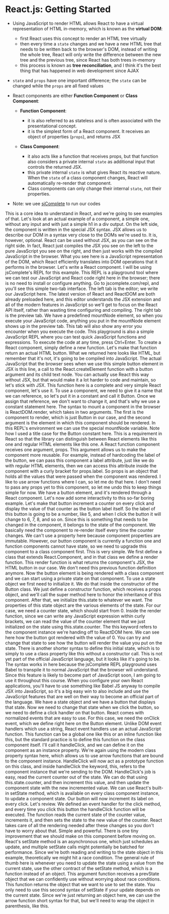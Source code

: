 # React.js: Getting Started

* Using JavaScript to render HTML allows React to have a virtual representation of HTML in-memory, which is known as the **virtual DOM**:
  * first React uses this concept to render an HTML tree virtually
  * then every time a `state` changes and we have a new HTML tree that needs to be written back to the browser's DOM, instead of writing the whole tree, React will only write the difference between the new tree and the previous tree, since React has both trees in-memory
  * this process is known as **tree reconciliation**, and I think it's the best thing that has happened in web development since AJAX

* `state` and `props` have one important difference; the `state` can be changed while the `props` are all fixed values

* React components are either **Function Component** or **Class Component**:
  * **Function Component**:
    * it is also referred to as stateless and is often associated with the presentational concept.
    * it is the simplest form of a React component. It receives an object of properties (`props`), and   returns JSX

  * **Class Component**:
    * it also acts like a function that receives props, but that function also considers a private internal `state` as additional input that controls the returned JSX.
    * this private internal `state` is what gives React its reactive nature. When the `state` of a class component changes, React will automatically re-render that component.
    * Class components can only change their internal `state`, not their properties.

* Note: we uee [sjComplete](https://jscomplete.com/repl/) to run our codes





This is a core idea to understand in React, and we're going to see examples of that. Let's look at an actual example of a component, a simple one, without any input and with just a simple h1 in a div output. On the left side, the component is written in the special JSX syntax. JSX allows us to describe our DOM in a syntax very close to the DOMs we're used to. It is, however, optional. React can be used without JSX, as you can see on the right side. In fact, React just compiles the JSX you see on the left to the pure JavaScript you see on the right, and then just works with the compiled JavaScript in the browser. What you see here is a JavaScript representation of the DOM, which React efficiently translates into DOM operations that it performs in the browser. Let's write a React component. I will be using jsComplete's REPL for this example. This REPL is a playground tool where we can test our JavaScript and React code right here in the browser; there is no need to install or configure anything. 
Go to jscomplete.com/repl, and you'll see this simple two-tab interface. The left tab is the editor; we write our JavaScript here. The latest version of React and ReactDOM are both already preloaded here, and this editor understands the JSX extension and all of the modern features in JavaScript so we'll get to focus on the React API itself, rather than wasting time configuring and compiling. The right tab is the preview tab. We have a predefined mountNode element, so when you execute your JavaScript code, anything you put in the mountNode element shows up in the preview tab. This tab will also show any error you encounter when you execute the code. This playground is also a simple JavaScript REPL where you can test quick JavaScript functions and expressions. To execute the code at any time, press Ctrl+Enter. To create a React component, simply define a new function. Let's make that function return an actual HTML button. What we returned here looks like HTML, but remember that it's not, it's going to be compiled into JavaScript. The actual JavaScript that the browser sees when we use this simple button element in JSX is this line, a call to the React.createElement function with a button argument and its child text node. You can actually use React this way without JSX, but that would make it a lot harder to code and maintain, so let's stick with JSX. This function here is a complete and very simple React component, let's use it. To use a component, we need to give it a name that we can reference, so let's put it in a constant and call it Button. Once we assign that reference, we don't want to change it, and that's why we use a constant statement here. The syntax to mount a component in the browser is ReactDOM.render, which takes in two arguments. The first is the component to render, which is just Button in our case, and the second argument is the element in which this component should be rendered. In this REPL's environment we can use the special mountNode variable. Note how I used a title case for the Button constant here. This is a requirement in React so that the library can distinguish between React elements like this one and regular HTML elements like this one. A React function component receives one argument, props. This argument allows us to make the component more reusable. For example, instead of hardcoding the label of the button, we can pass this component a label attribute, just like we do with regular HTML elements, then we can access this attribute inside the component with a curly bracket for props.label. So props is an object that holds all the values that were passed when the component was rendered. I like to use arrow functions where I can, so let me do that here. I don't need to pass any props yet to this component, so let me undo this to keep things simple for now. We have a button element, and it's rendered through a React component. Let's now add some interactivity to this so-far boring example. Let's make that button increment a counter on every click and display the value of that counter as the button label itself. So the label of this button is going to be a number, like 5, and when I click the button it will change to 6, 7, 8, and so on. Since this is something that needs to be changed in the component, it belongs to the state of the component. We basically need the component to re-render itself every time the counter changes. We can't use a property here because component properties are immutable. However, our button component is currently a function one and function components cannot have state, so we need to upgrade this component to a class component first. This is very simple. We first define a class that extends React.Component, and in that class we define a render function. This render function is what returns the component's JSX, the HTML button in our case. We don't need this previous function definition anymore. Now the button element is being rendered with a class component and we can start using a private state on that component. To use a state object we first need to initialize it. We do that inside the constructor of the Button class. We just define a constructor function, which receives a props object, and we'll call the super method here to honor the inheritance of this component. After that, we initialize this.state to whatever we want. The properties of this state object are the various elements of the state. For our case, we need a counter state, which should start from 0. Inside the render function, since we can write any JavaScript expression within curly brackets, we can read the value of the counter element that we just initialized on the state using this.state.counter. The this keyword refers to the component instance we're handing off to ReactDOM here. We can see here how the button got rendered with the value of 0. You can try and change that state to see how the button will render the value you put on the state. There is another shorter syntax to define this initial state, which is to simply to use a class property like this without a constructor call. This is not yet part of the official JavaScript language, but it looks like it's going to be. The syntax works in here because the jsComplete REPL playground uses Babel to transpile it to normal JavaScript that the browser will understand. Since this feature is likely to become part of JavaScript soon, I am going to use it throughout this course. When you configure your own React applications, you'll have to use something like Babel JS anyway to compile JSX into JavaScript, so it's a big easy win to also include and use the JavaScript features that are well on their way to become an official part of the language. We have a state object and we have a button that displays that state. Now we need to change that state when we click the button, so we need to define a click handler on that button. React comes with normalized events that are easy to use. For this case, we need the onClick event, which we define right here on the Button element. Unlike DOM event handlers which use a string, React event handlers use an actual JavaScript function. This function can be a global one like this or an inline function like this, but the standard practice is to define this function on the class component itself. I'll call it handleClick, and we can define it on the component as an instance property. We're again using the modern class property syntax here, which allows us to use arrow functions that are bound to the component instance. HandleClick will now act as a prototype function on this class, and inside handleClick the keyword, this, refers to the component instance that we're sending to the DOM. HandleClick's job is easy, read the current counter out of the state. We can do that using this.state.counter, and then increment this value, and then update the component state with the new incremented value. We can use React's built-in setState method, which is available on every class component instance, to update a component state. Our button will now increment its label on every click. Let's review. We defined an event handler for the click method, and every time you click this button the handleClick function will be executed. The function reads the current state of the counter value, increments it, and then sets the state to the new value of the counter. React takes care of all the rendering needed after these changes so you don't have to worry about that. Simple and powerful. There is one tiny improvement that we should make on this component before moving on. React's setState method is an asynchronous one, which just schedules an update, and multiple setState calls might potentially be batched for performance. Since we're both reading and writing to the state object in this example, theoretically we might hit a race condition. The general rule of thumb here is whenever you need to update the state using a value from the current state, use the other contract of the setState method, which is a function instead of an object. This argument function receives a prevState object that we can confidently use without worrying about race conditions. This function returns the object that we want to use to set the state. You only need to use this second syntax of setState if your update depends on the current state. Since we're just returning an object here, we can use the arrow function short syntax for that, but we'll need to wrap the object in parenthesis, like this.

